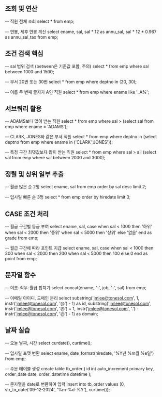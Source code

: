 ## 조회 및 연산
-- 직원 전체 조회
select * from emp;

-- 연봉, 세후 연봉 계산
select ename, sal, sal * 12 as annu_sal, sal * 12 * 0.967 as annu_sal_tax from emp;

## 조건 검색 핵심
-- sal 범위 검색 (between은 기준값 포함, 주의)
select * from emp where sal between 1000 and 1500;

-- 부서 20번 또는 30번
select * from emp where deptno in (20, 30);

-- 이름 두 번째 글자가 A인 직원
select * from emp where ename like '_A%';

## 서브쿼리 활용
-- ADAMS보다 많이 받는 직원
select * from emp where sal > (select sal from emp where ename = 'ADAMS');

-- CLARK, JONES와 같은 부서 직원
select * from emp where deptno in (select deptno from emp where ename in ('CLARK','JONES'));

-- 특정 구간 최댓값보다 많이 받는 직원
select * from emp where sal > all (select sal from emp where sal between 2000 and 3000);

## 정렬 및 상위 일부 추출
-- 월급 많은 순 2명
select ename, sal from emp order by sal desc limit 2;

-- 입사일 빠른 순 3명
select * from emp order by hiredate limit 3;

## CASE 조건 처리
-- 월급 구간별 등급 부여
select ename, sal,
case
    when sal < 1000 then '하위'
    when sal < 2000 then '중위'
    when sal < 5000 then '상위'
    else '없음'
end as grade
from emp;

-- 월급 구간에 따라 포인트 지급
select ename, sal,
case
    when sal < 1000 then 300
    when sal < 2000 then 200
    when sal < 5000 then 100
    else 0
end as point
from emp;

## 문자열 함수
-- 이름-직무-월급 합치기
select concat(ename, '-', job, '-', sal) from emp;

-- 이메일 아이디, 도메인 분리
select 
    substring('jmlee@tonesol.com', 1, instr('jmlee@tonesol.com', '@') - 1) as id,
    substring('jmlee@tonesol.com', instr('jmlee@tonesol.com', '@') + 1, instr('jmlee@tonesol.com', '.') - instr('jmlee@tonesol.com', '@') - 1) as domain;

## 날짜 실습
-- 오늘 날짜, 시간
select curdate(), curtime();

-- 입사일 포맷 변환
select ename, date_format(hiredate, '%Y년 %m월 %e일') from emp;

-- 주문 테이블 생성
create table tb_order (
    id int auto_increment primary key,
    order_date date,
    order_datetime datetime
);

-- 문자열을 date로 변환하여 입력
insert into tb_order values (0, str_to_date('09-12-2024', '%m-%d-%Y'), curtime());
